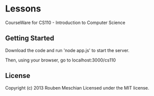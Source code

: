 # Lessons

CourseWare for CS110 - Introduction to Computer Science

## Getting Started
Download the code and run 'node app.js' to start the server.

Then, using your browser, go to localhost:3000/cs110

## License
Copyright (c) 2013 Rouben Meschian
Licensed under the MIT license.

